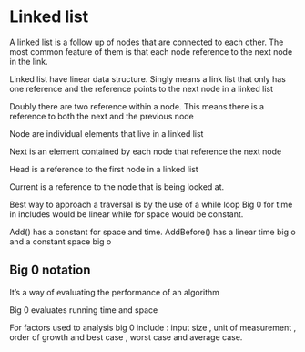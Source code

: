 # Linked list

A linked list is a follow up of nodes that are connected to each other. The most common feature of them is that each node reference to the next node in the link.

Linked list have linear data structure.
Singly means a link list that only has one reference and the reference points to the next node in a linked list

Doubly there are two reference within a node. This means there is a reference to both the next and the previous node

Node are individual elements that live in a linked list

Next is an element contained by each node that reference the next node

Head is a reference to the first node in a linked list

Current is a reference to the node that is being looked at.

Best way to approach a traversal is by the use of a while loop
Big 0 for time in includes would be linear while for space would be constant.

Add() has a constant for space and time.
AddBefore() has a linear time big o and a constant space big o

## Big 0 notation

It’s a way of evaluating the performance of an algorithm

Big 0 evaluates running time and space

For factors used to analysis  big 0 include : input size , unit of measurement , order of growth and best case , worst case and average case.
